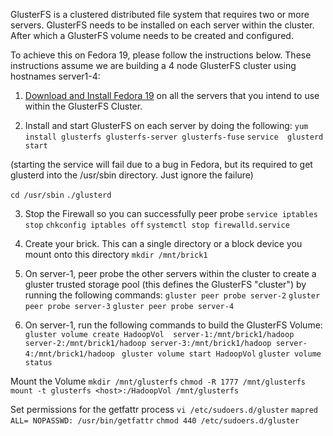GlusterFS is a clustered distributed file system that requires two or more servers. GlusterFS needs to be installed on each server within the cluster. After which a GlusterFS volume needs to be created and configured. 

To achieve this on Fedora 19, please follow the instructions below. These instructions assume we are building a 4 node GlusterFS cluster using hostnames server1-4:

1) [Download and Install Fedora 19](http://fedoraproject.org/en/get-fedora) on all the servers that you intend to use within the GlusterFS Cluster.

2) Install and start GlusterFS on each server by doing the following:
`yum install glusterfs glusterfs-server glusterfs-fuse`
`service  glusterd start` 

(starting the service will fail due to a bug in Fedora, but its required to get glusterd into the /usr/sbin directory. Just ignore the failure)

`cd /usr/sbin`
`./glusterd`

3) Stop the Firewall so you can successfully peer probe
`service iptables stop`
`chkconfig iptables off`
`systemctl stop firewalld.service`

4) Create your brick. This can a single directory or a block device you mount onto this directory
`mkdir /mnt/brick1`

5) On server-1, peer probe the other servers within the cluster to create a gluster trusted storage pool (this defines the GlusterFS "cluster") by running the following commands:
`gluster peer probe server-2`
`gluster peer probe server-3`
`gluster peer probe server-4`

6) On server-1, run the following commands to build the GlusterFS Volume:
`gluster volume create HadoopVol  server-1:/mnt/brick1/hadoop server-2:/mnt/brick1/hadoop server-3:/mnt/brick1/hadoop server-4:/mnt/brick1/hadoop `
`gluster volume start HadoopVol`
`gluster volume status`

Mount the Volume
`mkdir /mnt/glusterfs`
`chmod -R 1777 /mnt/glusterfs`
`mount -t glusterfs <host>:/HadoopVol /mnt/glusterfs`

Set permissions for the getfattr process
`vi /etc/sudoers.d/gluster`
`mapred ALL= NOPASSWD: /usr/bin/getfattr`
`chmod 440 /etc/sudoers.d/gluster`